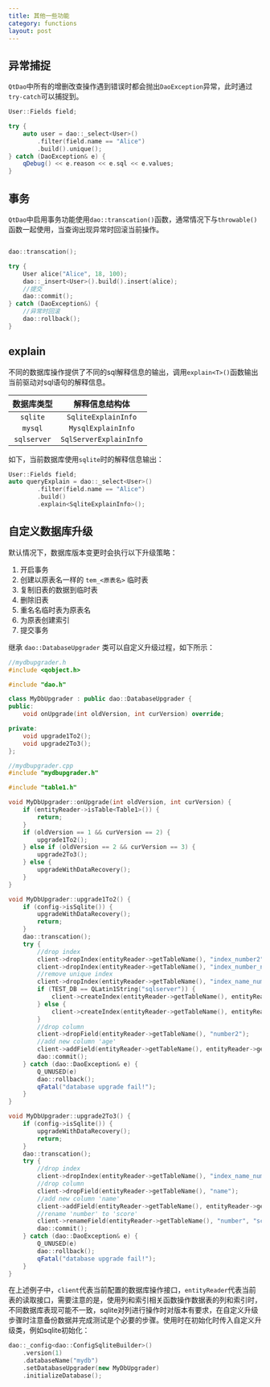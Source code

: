 ```yaml
---
title: 其他一些功能
category: functions
layout: post
---
```


异常捕捉
-------------

`QtDao`中所有的增删改查操作遇到错误时都会抛出`DaoException`异常，此时通过`try-catch`可以捕捉到。

```cpp
User::Fields field;

try {
    auto user = dao::_select<User>()
        .filter(field.name == "Alice")
        .build().unique();
} catch (DaoException& e) {
    qDebug() << e.reason << e.sql << e.values;
}
```

事务
-------------

`QtDao`中启用事务功能使用`dao::transcation()`函数，通常情况下与`throwable()`函数一起使用，当查询出现异常时回滚当前操作。

```cpp

dao::transcation();

try {
    User alice("Alice", 18, 100);
    dao::_insert<User>().build().insert(alice);
    //提交
    dao::commit();
} catch (DaoException&) {
    //异常时回滚
    dao::rollback();
} 

```

explain
-------------

不同的数据库操作提供了不同的sql解释信息的输出，调用`explain<T>()`函数输出当前驱动对sql语句的解释信息。

|数据库类型|解释信息结构体|
|:--:|:--:|
|`sqlite`|`SqliteExplainInfo`|
|`mysql`|`MysqlExplainInfo`|
|`sqlserver`|`SqlServerExplainInfo`|

如下，当前数据库使用`sqlite`时的解释信息输出：

```cpp
User::Fields field;
auto queryExplain = dao::_select<User>()
        .filter(field.name == "Alice")
        .build()
        .explain<SqliteExplainInfo>();
```

自定义数据库升级
-------------

默认情况下，数据库版本变更时会执行以下升级策略：  

1. 开启事务
2. 创建以原表名一样的 `tem_<原表名>` 临时表
3. 复制旧表的数据到临时表
4. 删除旧表
5. 重名名临时表为原表名
6. 为原表创建索引
7. 提交事务

继承 `dao::DatabaseUpgrader` 类可以自定义升级过程，如下所示：
```cpp
//mydbupgrader.h
#include <qobject.h>

#include "dao.h"

class MyDbUpgrader : public dao::DatabaseUpgrader {
public:
    void onUpgrade(int oldVersion, int curVersion) override;

private:
    void upgrade1To2();
    void upgrade2To3();
};

//mydbupgrader.cpp
#include "mydbupgrader.h"

#include "table1.h"

void MyDbUpgrader::onUpgrade(int oldVersion, int curVersion) {
    if (entityReader->isTable<Table1>()) {
        return;
    }
    if (oldVersion == 1 && curVersion == 2) {
        upgrade1To2();
    } else if (oldVersion == 2 && curVersion == 3) {
        upgrade2To3();
    } else {
        upgradeWithDataRecovery();
    }
}

void MyDbUpgrader::upgrade1To2() {
    if (config->isSqlite()) {
        upgradeWithDataRecovery();
        return;
    }
    dao::transcation();
    try {
        //drop index
        client->dropIndex(entityReader->getTableName(), "index_number2");
        client->dropIndex(entityReader->getTableName(), "index_number_number2");
        //remove unique index
        client->dropIndex(entityReader->getTableName(), "index_name_number");
        if (TEST_DB == QLatin1String("sqlserver")) {
            client->createIndex(entityReader->getTableName(), entityReader->getNonClusteredIndexFields()[0], dao::IndexType::INDEX_NORMAL);
        } else {
            client->createIndex(entityReader->getTableName(), entityReader->getIndexFields()[0], dao::IndexType::INDEX_NORMAL);
        }
        //drop column
        client->dropField(entityReader->getTableName(), "number2");
        //add new column 'age'
        client->addField(entityReader->getTableName(), entityReader->getFieldsType()[4]);
        dao::commit();
    } catch (dao::DaoException& e) {
        Q_UNUSED(e)
        dao::rollback();
        qFatal("database upgrade fail!");
    }
}

void MyDbUpgrader::upgrade2To3() {
    if (config->isSqlite()) {
        upgradeWithDataRecovery();
        return;
    }
    dao::transcation();
    try {
        //drop index
        client->dropIndex(entityReader->getTableName(), "index_name_number");
        //drop column
        client->dropField(entityReader->getTableName(), "name");
        //add new column 'name'
        client->addField(entityReader->getTableName(), entityReader->getFieldsType()[2]);
        //rename 'number' to 'score'
        client->renameField(entityReader->getTableName(), "number", "score");
        dao::commit();
    } catch (dao::DaoException& e) {
        Q_UNUSED(e)
        dao::rollback();
        qFatal("database upgrade fail!");
    }
}

```

在上述例子中，`client`代表当前配置的数据库操作接口，`entityReader`代表当前表的读取接口，需要注意的是，使用列和索引相关函数操作数据表的列和索引时，不同数据库表现可能不一致，sqlite对列进行操作时对版本有要求，在自定义升级步骤时注意备份数据并完成测试是个必要的步骤。使用时在初始化时传入自定义升级类，例如sqlite初始化：

```cpp
dao::_config<dao::ConfigSqliteBuilder>()
    .version(1)
    .databaseName("mydb")
    .setDatabaseUpgrader(new MyDbUpgrader)
    .initializeDatabase();
```
